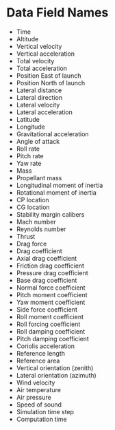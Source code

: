 # Data Field Names

* Time
* Altitude
* Vertical velocity
* Vertical acceleration
* Total velocity
* Total acceleration
* Position East of launch
* Position North of launch
* Lateral distance
* Lateral direction
* Lateral velocity
* Lateral acceleration
* Latitude
* Longitude
* Gravitational acceleration
* Angle of attack
* Roll rate
* Pitch rate
* Yaw rate
* Mass
* Propellant mass
* Longitudinal moment of inertia
* Rotational moment of inertia
* CP location
* CG location
* Stability margin calibers
* Mach number
* Reynolds number
* Thrust
* Drag force
* Drag coefficient
* Axial drag coefficient
* Friction drag coefficient
* Pressure drag coefficient
* Base drag coefficient
* Normal force coefficient
* Pitch moment coefficient
* Yaw moment coefficient
* Side force coefficient
* Roll moment coefficient
* Roll forcing coefficient
* Roll damping coefficient
* Pitch damping coefficient
* Coriolis acceleration
* Reference length
* Reference area
* Vertical orientation (zenith)
* Lateral orientation (azimuth)
* Wind velocity
* Air temperature
* Air pressure
* Speed of sound
* Simulation time step
* Computation time
